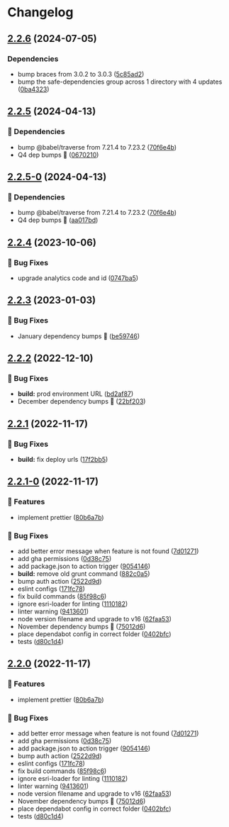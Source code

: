 # Changelog

## [2.2.6](https://github.com/agrc/vista/compare/v2.2.5...v2.2.6) (2024-07-05)


### Dependencies

* bump braces from 3.0.2 to 3.0.3 ([5c85ad2](https://github.com/agrc/vista/commit/5c85ad240076cd4b3f51b0e4edafc63d99fcceec))
* bump the safe-dependencies group across 1 directory with 4 updates ([0ba4323](https://github.com/agrc/vista/commit/0ba432317ec29f60264e61355d46c80333b926df))

## [2.2.5](https://github.com/agrc/vista/compare/v2.2.4...v2.2.5) (2024-04-13)


### 🌲 Dependencies

* bump @babel/traverse from 7.21.4 to 7.23.2 ([70f6e4b](https://github.com/agrc/vista/commit/70f6e4b58639dcf25f31d8a01cc44723e9c82c34))
* Q4 dep bumps 🌲 ([0670210](https://github.com/agrc/vista/commit/0670210216ad8bc4920359e7006bf2277698774b))

## [2.2.5-0](https://github.com/agrc/vista/compare/v2.2.4...v2.2.5-0) (2024-04-13)


### 🌲 Dependencies

* bump @babel/traverse from 7.21.4 to 7.23.2 ([70f6e4b](https://github.com/agrc/vista/commit/70f6e4b58639dcf25f31d8a01cc44723e9c82c34))
* Q4 dep bumps 🌲 ([aa017bd](https://github.com/agrc/vista/commit/aa017bd6574f261d9c66cb9dd3e591d801b3a537))

## [2.2.4](https://github.com/agrc/vista/compare/v2.2.3...v2.2.4) (2023-10-06)


### 🐛 Bug Fixes

* upgrade analytics code and id ([0747ba5](https://github.com/agrc/vista/commit/0747ba5b8bdccf0d91ed227ee73a523fe19edf94))

## [2.2.3](https://github.com/agrc/vista/compare/v2.2.2...v2.2.3) (2023-01-03)


### 🐛 Bug Fixes

* January dependency bumps 🌲 ([be59746](https://github.com/agrc/vista/commit/be59746270dcd16143caa24b1d71f29d89a5adc2))

## [2.2.2](https://github.com/agrc/vista/compare/v2.2.1...v2.2.2) (2022-12-10)


### 🐛 Bug Fixes

* **build:** prod environment URL ([bd2af87](https://github.com/agrc/vista/commit/bd2af872973f8e758fd71e585ccb59ccb94f42d6))
* December dependency bumps 🌲 ([22bf203](https://github.com/agrc/vista/commit/22bf203fceafac53f4e045ade4434b4e044c366d))

## [2.2.1](https://github.com/agrc/vista/compare/v2.2.1-0...v2.2.1) (2022-11-17)


### 🐛 Bug Fixes

* **build:** fix deploy urls ([17f2bb5](https://github.com/agrc/vista/commit/17f2bb5c13d06a06c1c84c3444ecc76d642334e0))

## [2.2.1-0](https://github.com/agrc/vista/compare/v2.1.0...v2.2.1-0) (2022-11-17)


### 🚀 Features

* implement prettier ([80b6a7b](https://github.com/agrc/vista/commit/80b6a7b41b230b1562b35e6158116d357628f4da))


### 🐛 Bug Fixes

* add better error message when feature is not found ([7d01271](https://github.com/agrc/vista/commit/7d012718149407f2a1dc69562a2b024a9ca33251))
* add gha permissions ([0d38c75](https://github.com/agrc/vista/commit/0d38c75adfb825d156f01498e8451068f7b20b9d))
* add package.json to action trigger ([9054146](https://github.com/agrc/vista/commit/90541462e12a168474ed049affe0dfad7f850e9e))
* **build:** remove old grunt command ([882c0a5](https://github.com/agrc/vista/commit/882c0a5099a395f24b4f8c6bd2f5447e1a63b083))
* bump auth action ([2522d9d](https://github.com/agrc/vista/commit/2522d9d394140131abd27d01e072f407e06f477f))
* eslint configs ([171fc78](https://github.com/agrc/vista/commit/171fc783c20304bcf57ea0670c0a9cbb7509c1dc))
* fix build commands ([85f98c6](https://github.com/agrc/vista/commit/85f98c6b25887041d74f49eecf9c9028491af1e1))
* ignore esri-loader for linting ([1110182](https://github.com/agrc/vista/commit/1110182c9cbaf9c8d1d376a401d164701c8b93d7))
* linter warning ([9413601](https://github.com/agrc/vista/commit/9413601e64e85acdee78eaed761579f1c835b196))
* node version filename and upgrade to v16 ([62faa53](https://github.com/agrc/vista/commit/62faa536fcbde8e9349a45dee334ff5f2c1c5532))
* November dependency bumps 🌲 ([75012d6](https://github.com/agrc/vista/commit/75012d64f282a5e75331d89135bc3f387d39f147))
* place dependabot config in correct folder ([0402bfc](https://github.com/agrc/vista/commit/0402bfc0f78094fdebfbea372e5e6ba596d823c2))
* tests ([d80c1d4](https://github.com/agrc/vista/commit/d80c1d4e014f92b876b172d78015a60fd2a78fa6))

## [2.2.0](https://github.com/agrc/vista/compare/v2.1.0...v2.2.0) (2022-11-17)


### 🚀 Features

* implement prettier ([80b6a7b](https://github.com/agrc/vista/commit/80b6a7b41b230b1562b35e6158116d357628f4da))


### 🐛 Bug Fixes

* add better error message when feature is not found ([7d01271](https://github.com/agrc/vista/commit/7d012718149407f2a1dc69562a2b024a9ca33251))
* add gha permissions ([0d38c75](https://github.com/agrc/vista/commit/0d38c75adfb825d156f01498e8451068f7b20b9d))
* add package.json to action trigger ([9054146](https://github.com/agrc/vista/commit/90541462e12a168474ed049affe0dfad7f850e9e))
* bump auth action ([2522d9d](https://github.com/agrc/vista/commit/2522d9d394140131abd27d01e072f407e06f477f))
* eslint configs ([171fc78](https://github.com/agrc/vista/commit/171fc783c20304bcf57ea0670c0a9cbb7509c1dc))
* fix build commands ([85f98c6](https://github.com/agrc/vista/commit/85f98c6b25887041d74f49eecf9c9028491af1e1))
* ignore esri-loader for linting ([1110182](https://github.com/agrc/vista/commit/1110182c9cbaf9c8d1d376a401d164701c8b93d7))
* linter warning ([9413601](https://github.com/agrc/vista/commit/9413601e64e85acdee78eaed761579f1c835b196))
* node version filename and upgrade to v16 ([62faa53](https://github.com/agrc/vista/commit/62faa536fcbde8e9349a45dee334ff5f2c1c5532))
* November dependency bumps 🌲 ([75012d6](https://github.com/agrc/vista/commit/75012d64f282a5e75331d89135bc3f387d39f147))
* place dependabot config in correct folder ([0402bfc](https://github.com/agrc/vista/commit/0402bfc0f78094fdebfbea372e5e6ba596d823c2))
* tests ([d80c1d4](https://github.com/agrc/vista/commit/d80c1d4e014f92b876b172d78015a60fd2a78fa6))
